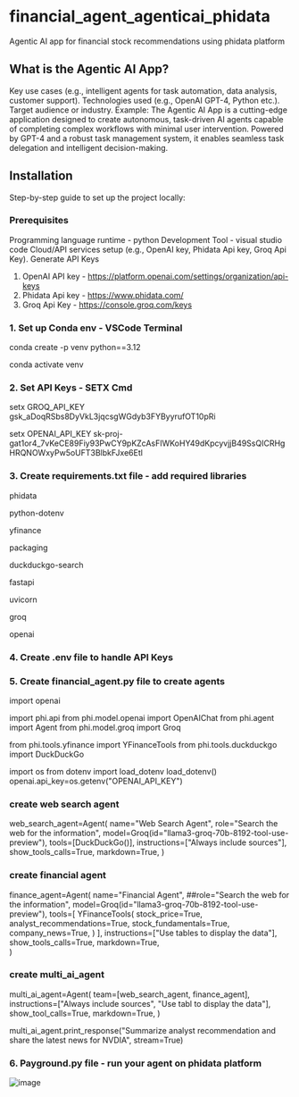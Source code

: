 # financial_agent_agenticai_phidata
Agentic AI app for financial stock recommendations using phidata platform

## What is the Agentic AI App?
Key use cases (e.g., intelligent agents for task automation, data analysis, customer support).
Technologies used (e.g., OpenAI GPT-4, Python etc.).
Target audience or industry.
Example:
The Agentic AI App is a cutting-edge application designed to create autonomous, task-driven AI agents capable of completing complex workflows with minimal user intervention. Powered by GPT-4 and a robust task management system, it enables seamless task delegation and intelligent decision-making.

## Installation
Step-by-step guide to set up the project locally:

### Prerequisites
Programming language runtime - python
Development Tool - visual studio code
Cloud/API services setup (e.g., OpenAI key, Phidata Api key, Groq Api Key).
Generate API Keys
  1. OpenAI API key - https://platform.openai.com/settings/organization/api-keys
  2. Phidata Api key - https://www.phidata.com/
  3. Groq Api Key - https://console.groq.com/keys

### 1. Set up Conda env - VSCode Terminal
conda create -p venv python==3.12

conda activate venv

### 2. Set API Keys - SETX Cmd
setx GROQ_API_KEY gsk_aDoqRSbs8DyVkL3jqcsgWGdyb3FYByyrufOT10pRi

setx OPENAI_API_KEY sk-proj-gat1or4_7vKeCE89Fiy93PwCY9pKZcAsFIWKoHY49dKpcyvjjB49SsQICRHgHRQNOWxyPw5oUFT3BlbkFJxe6Etl

### 3. Create requirements.txt file - add required libraries
phidata

python-dotenv

yfinance

packaging

duckduckgo-search

fastapi

uvicorn

groq

openai

### 4. Create .env file to handle API Keys
### 5. Create financial_agent.py file to create agents

import openai

import phi.api
from phi.model.openai import OpenAIChat
from phi.agent import Agent
from phi.model.groq import Groq

from phi.tools.yfinance import YFinanceTools
from phi.tools.duckduckgo import DuckDuckGo

import os
from dotenv import load_dotenv
load_dotenv()
openai.api_key=os.getenv("OPENAI_API_KEY")

### create web search agent 
web_search_agent=Agent(
    name="Web Search Agent",
    role="Search the web for the information",
    model=Groq(id="llama3-groq-70b-8192-tool-use-preview"), 
    tools=[DuckDuckGo()],
    instructions=["Always include sources"],
    show_tools_calls=True,
    markdown=True,
)

### create financial agent
finance_agent=Agent(
    name="Financial Agent",
    ##role="Search the web for the information",
    model=Groq(id="llama3-groq-70b-8192-tool-use-preview"),
    tools=[
        YFinanceTools(
            stock_price=True, 
            analyst_recommendations=True, 
            stock_fundamentals=True, 
            company_news=True,
        )
    ],
    instructions=["Use tables to display the data"],
    show_tools_calls=True,
    markdown=True,    
)

### create multi_ai_agent
multi_ai_agent=Agent(
    team=[web_search_agent, finance_agent],
    instructions=["Always include sources", "Use tabl to display the data"],
    show_tool_calls=True,
    markdown=True,
)

multi_ai_agent.print_response("Summarize analyst recommendation and share the latest news for NVDIA", stream=True)

### 6. Payground.py file - run your agent on phidata platform

![image](https://github.com/user-attachments/assets/f3506613-7537-4621-9510-bd6b9d885883)
